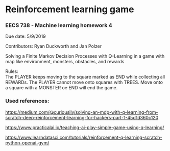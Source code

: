# Reinforcement learning game

### EECS 738 - Machine learning homework 4  
Due date: 5/9/2019    

Contributors: Ryan Duckworth and Jan Polzer  

Solving a Finite Markov Decision Processes with Q-Learning in a game with map like environment, monsters, obstacles, and rewards

Rules:  
The PLAYER keeps moving to the square marked as END while collecting all REWARDs. The PLAYER cannot move onto squares with TREES. Move onto a square with a MONSTER oe END will end the game. 


### Used references:  
 
https://medium.com/@curiousily/solving-an-mdp-with-q-learning-from-scratch-deep-reinforcement-learning-for-hackers-part-1-45d1d360c120      

https://www.practicalai.io/teaching-ai-play-simple-game-using-q-learning/  

https://www.learndatasci.com/tutorials/reinforcement-q-learning-scratch-python-openai-gym/
